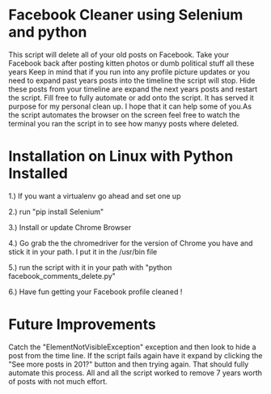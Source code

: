 # Facebook Cleaner using Selenium and python

This script will delete all of your old posts on Facebook. Take your Facebook back after posting kitten photos or dumb political stuff all these years 
 Keep in mind that if you run into any profile picture updates or you need to expand past years posts into the timeline the script will stop.
 Hide these posts from your timeline are expand the next years posts and restart the script. Fill free to fully automate or add onto the script. It has served
 it purpose for my personal clean up. I hope that it can help some of you.As the script automates the browser on the screen feel free to watch the terminal you ran
  the script in to see how manyy posts where deleted.

# Installation on Linux with Python Installed

1.) If you want a virtualenv go ahead and set one up

2.) run "pip install Selenium"

3.) Install or update Chrome Browser

4.) Go grab the the chromedriver for the version of Chrome you have and stick it in your path. I put it in the /usr/bin file

5.) run the script with it in your path with "python facebook_comments_delete.py"

6.) Have fun getting your Facebook profile cleaned !


# Future Improvements

Catch the "ElementNotVisibleException" exception and then look to hide a post from the time line. If the script fails again
have it expand by clicking the "See more posts in 201?" button and then trying again. That should fully automate this process.
All and all the script worked to remove 7 years worth of posts with not much effort.
